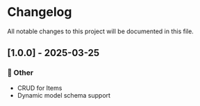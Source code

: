 # Changelog

All notable changes to this project will be documented in this file.

## [1.0.0] - 2025-03-25

### 💼 Other

- CRUD for Items
- Dynamic model schema support
